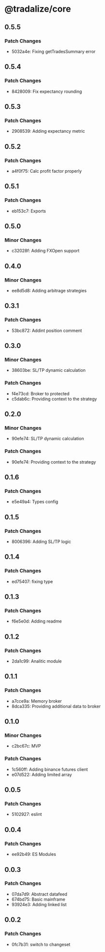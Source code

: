 # @tradalize/core

## 0.5.5

### Patch Changes

- 5032a4e: Fixing getTradesSummary error

## 0.5.4

### Patch Changes

- 8428009: Fix expectancy rounding

## 0.5.3

### Patch Changes

- 2908539: Adding expectancy metric

## 0.5.2

### Patch Changes

- a4f0f75: Calc profit factor properly

## 0.5.1

### Patch Changes

- eb153c7: Exports

## 0.5.0

### Minor Changes

- c32028f: Adding FXOpen support

## 0.4.0

### Minor Changes

- ee8d5d8: Adding arbitrage strategies

## 0.3.1

### Patch Changes

- 53bc872: Addint position comment

## 0.3.0

### Minor Changes

- 38603be: SL/TP dynamic calculation

### Patch Changes

- f4e73cd: Broker to protected
- c5dab6c: Providing context to the strategy

## 0.2.0

### Minor Changes

- 90efe74: SL/TP dynamic calculation

### Patch Changes

- 90efe74: Providing context to the strategy

## 0.1.6

### Patch Changes

- e5e49a4: Types config

## 0.1.5

### Patch Changes

- 8006396: Adding SL/TP logic

## 0.1.4

### Patch Changes

- ed75407: fixing type

## 0.1.3

### Patch Changes

- f6e5e0d: Adding readme

## 0.1.2

### Patch Changes

- 2da1c99: Analitic module

## 0.1.1

### Patch Changes

- a7cce9a: Memory broker
- 8dca335: Providing additional data to broker

## 0.1.0

### Minor Changes

- c2bc67c: MVP

### Patch Changes

- 1c560ff: Adding binance futures client
- e07d522: Adding limited array

## 0.0.5

### Patch Changes

- 5102927: eslint

## 0.0.4

### Patch Changes

- ee92b49: ES Modules

## 0.0.3

### Patch Changes

- 07da7d9: Abstract datafeed
- 674bd75: Basic mainframe
- 93924e3: Adding linked list

## 0.0.2

### Patch Changes

- 0fc7b31: switch to changeset
